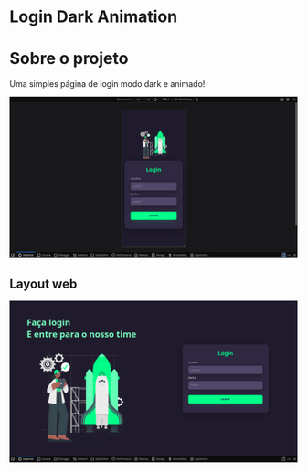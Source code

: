 # Login Dark Animation


# Sobre o projeto

Uma simples página de login modo dark e animado!


![Mobile 1](https://github.com/bryancury3r/login-dark/blob/master/login-mobile.png)

## Layout web
![Web 1](https://github.com/bryancury3r/login-dark/blob/master/login-web.png)
